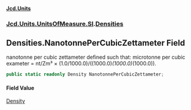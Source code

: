 #### [Jcd.Units](index.md 'index')
### [Jcd.Units.UnitsOfMeasure.SI](Jcd.Units.UnitsOfMeasure.SI.md 'Jcd.Units.UnitsOfMeasure.SI').[Densities](Densities.md 'Jcd.Units.UnitsOfMeasure.SI.Densities')

## Densities.NanotonnePerCubicZettameter Field

nanotonne per cubic zettameter defined such that: microtonne per cubic exameter = nt/Zm³ × (1.0/1000.0)/((1000.0)*(1000.0)*(1000.0)).

```csharp
public static readonly Density NanotonnePerCubicZettameter;
```

#### Field Value
[Density](Density.md 'Jcd.Units.UnitTypes.Density')